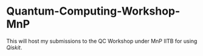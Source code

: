# Quantum-Computing-Workshop-MnP
This will host my submissions to the QC Workshop under MnP IITB for using *Qiskit*.
